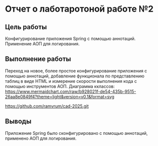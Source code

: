 # Отчет о лаботаротоной работе №2

## Цель работы

Конфигурирование приложения Spring c помощью аннотаций. Применение AOП для логирования.

## Выполнение работы

Переход на новое, более простое конфигурирование приложения с помощью аннотаций, добавление функционала по представлению таблиц в виде HTML и измерение скорости выполнения кода c помощью инструментов АОП.
Диаграмма кклассов: https://www.mermaidchart.com/raw/b928021f-de54-435b-9515-26aa8e0849f4?theme=light&version=v0.1&format=svg

https://github.com/ramvrum/cad-2025.git

## Выводы

Приложение Spring было сконфигурировано c помощью аннотаций, применено AOП для логирования.
